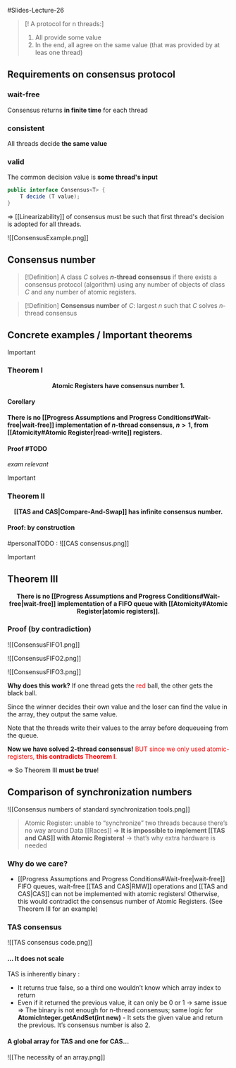 #Slides-Lecture-26
>[! A protocol for n threads:]
> 1) All provide some value
> 2) In the end, all agree on the same value (that was provided by at leas one thread)

## Requirements on consensus protocol
### wait-free
Consensus returns **in finite time** for each thread
### consistent
All threads decide **the same value**
### valid
The common decision value is **some thread's input**

```java
public interface Consensus<T> {
	T decide (T value);
}
```

$\Longrightarrow$ [[Linearizability]] of consensus must be such that first thread's decision is adopted for all threads. 



![[ConsensusExample.png]]
## Consensus number
> [!Definition]
> A class $C$ solves **$n$-thread consensus** if there exists a consensus protocol (algorithm) using any number of objects of class $C$ and any number of atomic registers.

> [!Definition]
> **Consensus number** of $C$: largest $n$ such that $C$ solves $n$-thread consensus


## Concrete examples / Important theorems
> [!Important]
> 
> ### Theorem I
> **<center>Atomic Registers have consensus number 1.</center>**
> 
> #### Corollary
> **There is no [[Progress Assumptions and Progress Conditions#Wait-free|wait-free]] implementation of $n$-thread consensus, $n > 1$, from [[Atomicity#Atomic Register|read-write]] registers.**
> 
> #### Proof #TODO
> *exam relevant*
> 


> [!Important]
> ### Theorem II
> **<center>[[TAS and CAS|Compare-And-Swap]] has infinite consensus number.</center>**
> #### Proof: by construction
> #personalTODO :
> ![[CAS consensus.png]]
> 

> [!Important]
> ## Theorem III
> **<center>There is no [[Progress Assumptions and Progress Conditions#Wait-free|wait-free]] implementation of a FIFO queue with [[Atomicity#Atomic Register|atomic registers]].</center>**
> 
> ### Proof (by contradiction)
> ![[ConsensusFIFO1.png]]
> 
> ![[ConsensusFIFO2.png]]
> 
> ![[ConsensusFIFO3.png]]
> 
> **Why does this work?**
> If one thread gets the <font color="red">red</font> ball, the other gets the <font color="black">black</font> ball.
> 
> Since the winner decides their own value and the loser can find the value in the array, they output the same value.
> 
> Note that the threads write their values to the array before dequeueing from the queue.
> 
> **Now we have solved 2-thread consensus!**
> <font color="red">BUT since we only used atomic-registers, **this contradicts Theorem I**.</font>
> 
> $\Longrightarrow$ So Theorem III **must be true**!

## Comparison of synchronization numbers

![[Consensus numbers of standard synchronization tools.png]]

> Atomic Register: unable to “synchronize” two threads because there’s no way around Data [[Races]]
 $\Rightarrow$ **It is impossible to implement [[TAS and CAS]] with Atomic Registers!** $\rightarrow$ that’s why extra hardware is needed

### Why do we care?
+ [[Progress Assumptions and Progress Conditions#Wait-free|wait-free]] FIFO queues, wait-free [[TAS and CAS|RMW]] operations and [[TAS and CAS|CAS]] can not be implemented with atomic registers!
Otherwise, this would contradict the consensus number of Atomic Registers. (See Theorem III for an example)

### TAS consensus
![[TAS consensus code.png]]
#### ... It does not scale 
TAS is inherently binary :
- It returns true false, so a third one wouldn’t know which array index to return
- Even if it returned the previous value, it can only be 0 or 1 $\rightarrow$ same issue
 $\Rightarrow$ The binary is not enough for n-thread consensus; same logic for **AtomicInteger.getAndSet(int new)** - It sets the given value and return the previous. It’s consensus number is also 2.
 
 #### A global array for TAS and one for CAS...
![[The necessity of an array.png]]